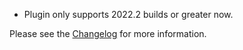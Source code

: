 - Plugin only supports 2022.2 builds or greater now.

Please see the <a href="https://github.com/Unthrottled/normandy-progress-bar/blob/master/docs/CHANGELOG.md">Changelog</a> for more information.